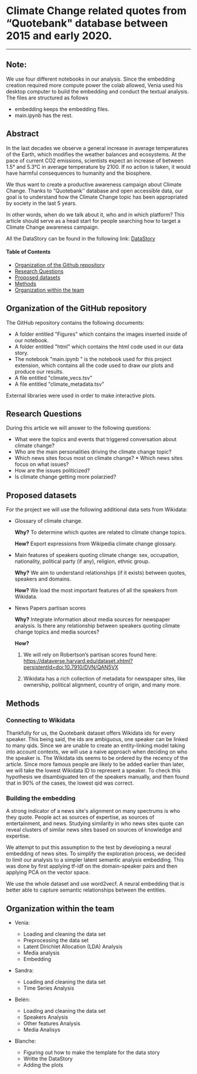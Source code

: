 # Climate Change related quotes from “Quotebank" database between 2015 and early 2020. 
---

## Note:
We use four different notebooks in our analysis. Since the embedding creation required more compute power the colab allowed, Venia used his desktop computer to build the embedding and conduct the textual analysis. The files are structured as follows
* embedding keeps the embedding files.
* main.ipynb has the rest. 

## Abstract
In the last decades we observe a general increase in average temperatures of the Earth, which modifies the weather balances and ecosystems. At the pace of current CO2 emissions, scientists expect an increase of between 1.5° and 5.3°C in average temperature by 2100. If no action is taken, it would have harmful consequences to humanity and the biosphere.

We thus want to create a productive awareness campaign about Climate Change. Thanks to “Quotebank‘’ database and open accessible data, our goal is to understand how the Climate Change topic has been appropriated by society in the last 5 years.

In other words, when do we talk about it, who and in which platform? This article should serve as a head start for people searching how to target a Climate Change awareness campaign.

All the DataStory can be found in the following link: [DataStory](https://blancheberneron.github.io/GreenPeace.github.io/)

#### Table of Contents
- [Organization of the Github repository](#organization-of-the-GitHub-repository)  
- [Research Questions](#research-questions)  
- [Proposed datasets](#proposed-additional-datasets)
- [Methods](#methods)
- [Organization within the team](#organization-within-the-team)

## Organization of the GitHub repository
The GitHub repository contains the following documents:

* A folder entitled "Figures" which contains the images inserted inside of our notebook. 
* A folder entitled "html" which contains the html code used in our data story. 
* The notebook "main.ipynb " is the notebook used for this project extension, which contains all the code used to draw our plots and produce our results.
* A file entitled "climate_vecs.tsv"
* A file entitled "climate_metadata.tsv"
    
External libraries were used in order to make interactive plots.



## Research Questions
During this article we will answer to the following questions:
* What were the topics and events that triggered conversation about climate change?
* Who are the main personalities driving the climate change topic?
* Which news sites focus most on climate change?
       * Which news sites focus on what issues?
* How are the issues politicized?
* Is climate change getting more polarzied? 

## Proposed  datasets
For the project we will use the following additional data sets from Wikidata: 

- Glossary of climate change. 

    **Why?** To determine which quotes are related to climate change topics. 

    **How?** Export expressions from Wikipedia climate change glossary.

- Main features of speakers quoting climate change:  sex, occupation, nationality, political party (if any), religion, ethnic group. 

    **Why?** We aim to understand relationships (if it exists) between quotes, speakers and domains. 

    **How?** We load the most important features of all the speakers from Wikidata. 

- News Papers partisan scores

    **Why?** Integrate information about media sources for newspaper analysis. Is there any relationship between speakers quoting climate change topics and media sources? 
	
    **How?**   
    1. We will rely on Robertson’s partisan scores found here: https://dataverse.harvard.edu/dataset.xhtml?persistentId=doi:10.7910/DVN/QAN5VX

    2. Wikidata has a rich collection of metadata for newspaper sites, like ownership, political alignment, country of origin, and many more. 



## Methods
### Connecting to Wikidata
Thankfully for us, the Quotebank dataset offers Wikidata ids for every speaker. This being said, the ids are ambiguous, one speaker can be linked to many qids. Since we are unable to create an entity-linking model taking into account contexts, we will use a naive approach when deciding on who the speaker is. The Wikidata ids seems to be ordered by the recency of the article. Since more famous people are likely to be added earlier than later, we will take the lowest Wikidata ID to represent a speaker. To check this hypothesis we disambiguated ten of the speakers manually, and then found that in 90% of the cases, the lowest qid was correct. 

### Building the embedding
A strong indicator of a news site's alignment on many spectrums is who they quote. People act as sources of expertise, as sources of entertainment, and news. Studying similarity in who news sites quote can reveal clusters of similar news sites based on sources of knowledge and expertise. 

We attempt to put this assumption to the test by developing a neural embedding of news sites. To simplify the exploration process, we decided to limit our analysis to a simpler latent semantic analysis embedding. This was done by first applying tf-idf on the domain-speaker pairs and then applying PCA on the vector space. 

We use the whole dataset and use word2vecf. A neural embedding that is better able to capture semantic relationships between the entities. 

## Organization within the team

* Venia: 
	* Loading and cleaning the data set
	* Preprocessing the data set
	* Latent Dirichlet Allocation (LDA) Analysis 
	* Media analysis
	* Embedding 
	
* Sandra: 
	* Loading and cleaning the data set
	* Time Series Analysis
* Belén:
	* Loading and cleaning the data set
	* Speakers Analysis
	* Other features Analysis
	* Media Analisys
* Blanche: 
	* Figuring out how to make the template for the data story
	* Writte the DataStory 
	* Adding the plots
